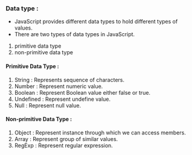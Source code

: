 ### Data type :
* JavaScript provides different data types to hold different types of values. 
* There are two types of data types in JavaScript.
1. primitive data type
2. non-primitive data type

#### Primitive Data Type :
1. String : Represents sequence of characters.
2. Number : Represent numeric value.
3. Boolean : Represent Boolean value either false or true.
4. Undefined : Represent undefine value.
5. Null : Represent null value.

#### Non-primitive Data Type :
1. Object : Represent instance through which we can access members.
2. Array : Represent group of similar values.
3. RegExp : Represent regular expression.
